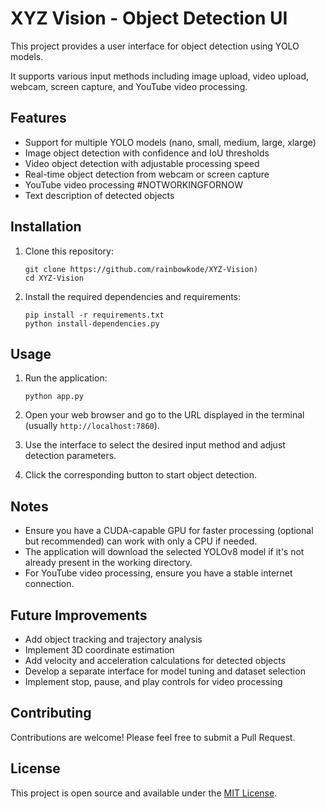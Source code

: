 # XYZ Vision - Object Detection UI

This project provides a user interface for object detection using YOLO models. 

It supports various input methods including image upload, video upload, webcam, screen capture, and YouTube video processing.

## Features

- Support for multiple YOLO models (nano, small, medium, large, xlarge)
- Image object detection with confidence and IoU thresholds
- Video object detection with adjustable processing speed
- Real-time object detection from webcam or screen capture
- YouTube video processing #NOTWORKINGFORNOW
- Text description of detected objects

## Installation

1. Clone this repository:
   ```
   git clone https://github.com/rainbowkode/XYZ-Vision)
   cd XYZ-Vision
   ```

2. Install the required dependencies and requirements:
   ```
   pip install -r requirements.txt
   python install-dependencies.py
   ```

## Usage

1. Run the application:
   ```
   python app.py
   ```

2. Open your web browser and go to the URL displayed in the terminal (usually `http://localhost:7860`).

3. Use the interface to select the desired input method and adjust detection parameters.

4. Click the corresponding button to start object detection.

## Notes

- Ensure you have a CUDA-capable GPU for faster processing (optional but recommended) can work with only a CPU if needed.
- The application will download the selected YOLOv8 model if it's not already present in the working directory.
- For YouTube video processing, ensure you have a stable internet connection.

## Future Improvements

- Add object tracking and trajectory analysis
- Implement 3D coordinate estimation
- Add velocity and acceleration calculations for detected objects
- Develop a separate interface for model tuning and dataset selection
- Implement stop, pause, and play controls for video processing

## Contributing

Contributions are welcome! Please feel free to submit a Pull Request.

## License

This project is open source and available under the [MIT License](LICENSE).

